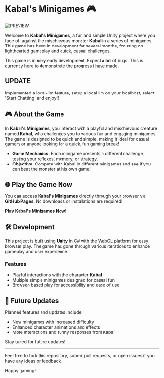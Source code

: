 # Kabal's Minigames 🎮

![PREVIEW](https://github.com/user-attachments/assets/2ab49584-c2ed-46b4-b5e5-47d18007c1eb)


Welcome to **Kabal's Minigames**, a fun and simple Unity project where you face off against the mischievous monster **Kabal** in a series of minigames. This game has been in development for several months, focusing on lighthearted gameplay and quick, casual challenges.

This game is in **very** early development. Expect **a lot** of bugs. This is currently here to demonstrate the progress i have made. 

## UPDATE

Implemented a local-llm feature, setup a local llm on your localhost, select 'Start Chatting' and enjoy!!

## 🎮 About the Game

In **Kabal's Minigames**, you interact with a playful and mischievous creature named **Kabal**, who challenges you to various fun and engaging minigames. The game is designed to be quick and simple, making it ideal for casual gamers or anyone looking for a quick, fun gaming break!

- **Game Mechanics**: Each minigame presents a different challenge, testing your reflexes, memory, or strategy.
- **Objective**: Compete with Kabal in different minigames and see if you can beat the monster at his own game!

## 🌐 Play the Game Now

You can access **Kabal's Minigames** directly through your browser via **GitHub Pages**. No downloads or installations are required!

[**Play Kabal's Minigames Now!**](https://mushroom-ano.github.io/KabalMinigame/)

## 🛠 Development

This project is built using **Unity** in C# with the WebGL platform for easy browser play. The game has gone through various iterations to enhance gameplay and user experience.

### Features
- Playful interactions with the character **Kabal**
- Multiple simple minigames designed for casual fun
- Browser-based play for accessibility and ease of use

## 🔧 Future Updates

Planned features and updates include:
- New minigames with increased difficulty
- Enhanced character animations and effects
- More interactions and funny responses from Kabal

Stay tuned for future updates!

---

Feel free to fork this repository, submit pull requests, or open issues if you have any ideas or feedback.

Happy gaming!
